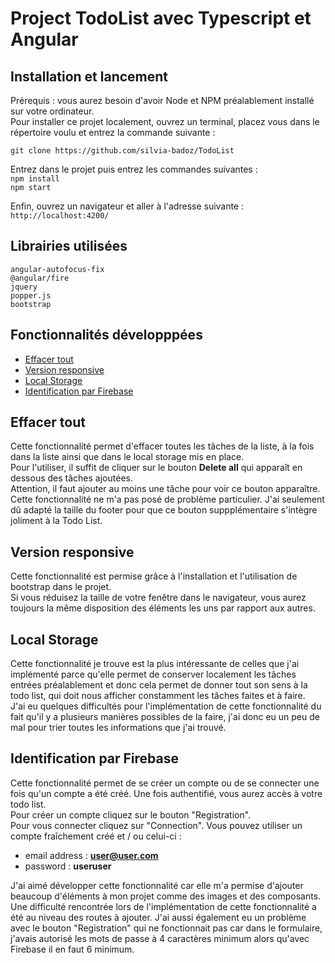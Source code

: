 # Project TodoList avec Typescript et Angular

## Installation et lancement 
Prérequis : vous aurez besoin d'avoir Node et NPM préalablement installé sur votre ordinateur.  
Pour installer ce projet localement, ouvrez un terminal, placez vous dans le répertoire voulu et entrez la commande suivante :  
```text
git clone https://github.com/silvia-badoz/TodoList
```

Entrez dans le projet puis entrez les commandes suivantes :  
`npm install`  
`npm start`  

Enfin, ouvrez un navigateur et aller à l'adresse suivante :  
`http://localhost:4200/` 


## Librairies utilisées
`angular-autofocus-fix`  
`@angular/fire`  
`jquery`  
`popper.js`  
`bootstrap`  


## Fonctionnalités développpées 
- [Effacer tout](#effacer-tout)
- [Version responsive](#version-responsive)
- [Local Storage](#local-storage)
- [Identification par Firebase](#identification-par-firebase) 

## Effacer tout 
Cette fonctionnalité permet d'effacer toutes les tâches de la liste, à la fois dans la liste ainsi que dans le local storage mis en place.  
Pour l'utiliser, il suffit de cliquer sur le bouton **Delete all** qui apparaît en dessous des tâches ajoutées.  
Attention, il faut ajouter au moins une tâche pour voir ce bouton apparaître.  
Cette fonctionnalité ne m'a pas posé de problème particulier. J'ai seulement dû adapté la taille du footer pour que ce bouton suppplémentaire s'intègre joliment à la Todo List. 

## Version responsive 
Cette fonctionnalité est permise grâce à l'installation et l'utilisation de bootstrap dans le projet.  
Si vous réduisez la taille de votre fenêtre dans le navigateur, vous aurez toujours la même disposition des éléments les uns par rapport aux autres. 

## Local Storage
Cette fonctionnalité je trouve est la plus intéressante de celles que j'ai implémenté parce qu'elle permet de conserver localement les tâches entrées préalablement et donc cela permet de donner tout son sens à la todo list, qui doit nous afficher constamment les tâches faites et à faire.  
J'ai eu quelques difficultés pour l'implémentation de cette fonctionnalité du fait qu'il y a plusieurs manières possibles de la faire, j'ai donc eu un peu de mal pour trier toutes les informations que j'ai trouvé. 

## Identification par Firebase 
Cette fonctionnalité permet de se créer un compte ou de se connecter une fois qu'un compte a été créé. Une fois authentifié, vous aurez accès à votre todo list.  
Pour créer un compte cliquez sur le bouton "Registration".  
Pour vous connecter cliquez sur "Connection". Vous pouvez utiliser un compte fraîchement créé et / ou celui-ci :  
* email address : **user@user.com**
* password : **useruser**  

J'ai aimé développer cette fonctionnalité car elle m'a permise d'ajouter beaucoup d'éléments à mon projet comme des images et des composants.  
Une difficulté rencontrée lors de l'implémentation de cette fonctionnalité a été au niveau des routes à ajouter. J'ai aussi également eu un problème avec le bouton "Registration" qui ne fonctionnait pas car dans le formulaire, j'avais autorisé les mots de passe à 4 caractères minimum alors qu'avec Firebase il en faut 6 minimum.  


